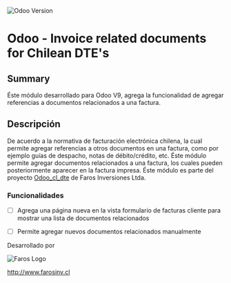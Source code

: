 ![Odoo Version](https://img.shields.io/badge/Odoo%20Version-9.0-orange.svg?style=plastic)

# Odoo - Invoice related documents for Chilean DTE's

## Summary
Éste módulo desarrollado para Odoo V9, agrega la funcionalidad de agregar referencias a documentos relacionados a una factura.
## Descripción
De acuerdo a la normativa de facturación electrónica chilena, 
la cual permite agregar referencias a otros documentos en una factura, como por ejemplo guías de despacho, notas de débito/crédito, etc.
Éste módulo permite agregar documentos relacionados a una factura, los cuales pueden posteriormente aparecer en la factura impresa.
Éste módulo es parte del proyecto [Odoo_cl_dte](https://github.com/farosinv/odoo_cl_dte/blob/master/README.md) de Faros Inversiones Ltda.


### Funcionalidades 
  - [ ] Agrega una página nueva en la vista formulario de facturas cliente para mostrar una lista de documentos relacionados
  - [ ] Permite agregar nuevos documentos relacionados manualmente


Desarrollado por

![Faros Logo](http://farosinv.cl/wp-content/uploads/2016/03/logo_horizantal.png)

http://www.farosinv.cl
